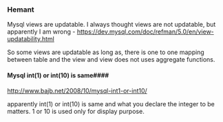 ### Hemant ###

Mysql views are updatable. I always thought views are not updatable, but
apparently I am wrong - https://dev.mysql.com/doc/refman/5.0/en/view-updatability.html

So some views are updatable as long as, there is one to one mapping between table
and the view and view does not uses aggregate functions.

#### Mysql int(1) or int(10) is same####

http://www.bajb.net/2008/10/mysql-int1-or-int10/

apparently int(1) or int(10) is same and what you declare the
integer to be matters. 1 or 10 is used only for display purpose.
